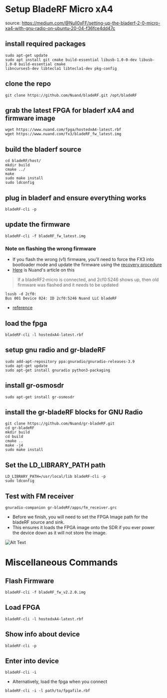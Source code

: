 # Setup BladeRF Micro xA4

source: https://medium.com/@Null0xFF/setting-up-the-bladerf-2-0-micro-xa4-with-gnu-radio-on-ubuntu-20-04-f36fce4dd47c

## install required packages

```
sudo apt-get update
sudo apt install git cmake build-essential libusb-1.0-0-dev libusb-1.0-0 build-essential cmake
libncurses5-dev libtecla1 libtecla1-dev pkg-config
```

## clone the repo

`git clone https://github.com/Nuand/bladeRF.git /opt/bladeRF`

## grab the latest FPGA for bladerf xA4 and firmware image
```
wget https://www.nuand.com/fpga/hostedxA4-latest.rbf
wget https://www.nuand.com/fx3/bladeRF_fw_latest.img
```

## build the bladerf source

```
cd bladeRF/host/
mkdir build
cmake ../
make
sudo make install
sudo ldconfig
```

## plug in bladerf and ensure everything works

`bladeRF-cli -p`

## update the firmware

`bladeRF-cli -f bladeRF_fw_latest.img`

### Note on flashing the wrong firmware

- If you flash the wrong (v1) firmware, you'll need to force the FX3 into bootloader mode and update the firmware using the [recovery procedure](https://github.com/Nuand/bladeRF/wiki/Upgrading-bladeRF-FX3-Firmware#Upgrading_using_the_FX3_bootloader_Recovery_Method)
- [Here](https://www.nuand.com/forums/viewtopic.php?p=8892) is Nuand's article on this

> If a bladeRF2‑micro is connected, and 2cf0:5246 shows up, then old firmware was flashed and it needs to be updated
```
lsusb -d 2cf0:
Bus 001 Device 024: ID 2cf0:5246 Nuand LLC bladeRF
```

- [reference](https://www.nuand.com/forums/viewtopic.php?p=8892)

## load the fpga

`bladeRF-cli -l hostedxA4-latest.rbf`

## setup gnu radio and gr-bladeRF

```
sudo add-apt-repository ppa:gnuradio/gnuradio-releases-3.9
sudo apt-get update
sudo apt-get install gnuradio python3-packaging
```

## install gr-osmosdr

`sudo apt-get install gr-osmosdr`

## install the gr-bladeRF blocks for GNU Radio

```
git clone https://github.com/Nuand/gr-bladeRF.git
cd gr-bladeRF
mkdir build
cd build
cmake ..
make -j4
sudo make install
```

## Set the LD_LIBRARY_PATH path

```
LD_LIBRARY_PATH=/usr/local/lib bladeRF-cli -p
sudo ldconfig
```

## Test with FM receiver

`gnuradio-companion gr-bladeRF/apps/fm_receiver.grc`

- Before we finish, you will need to set the FPGA Image path for the bladeRF source and sink.
- This ensures it loads the FPGA image onto the SDR if you ever power the device down as it will not store the image.

![Alt Text](https://miro.medium.com/v2/resize:fit:1196/format:webp/1*qDry9Ey48BROu-h0qYbYUQ.png)

# Miscellaneous Commands

## Flash Firmware 

`bladeRF-cli -f bladeRF_fw_v2.2.0.img`

## Load FPGA

`bladeRF-cli -l hostedxA4-latest.rbf`

## Show info about device 

`bladeRF-cli -p`

## Enter into device 

`bladeRF-cli -i`

- Alternatively, load the fpga when you connect

`bladeRF-cli -i -l path/to/fpgafile.rbf`


